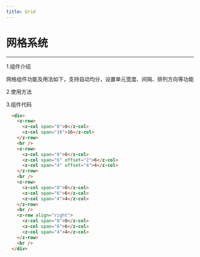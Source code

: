 ```yaml
---
title: Grid
---
```


# 网格系统
***

1.组件介绍

网格组件功能及用法如下，支持自动均分，设置单元宽度、间隔、排列方向等功能

2.使用方法

<ClientOnly>
  <grid-demo></grid-demo>
</ClientOnly>

3.组件代码

```HTML
  <div>
    <z-row>
      <z-col span="8">8</z-col>
      <z-col span="16">16</z-col>
    </z-row>
    <br />
    <z-row>
      <z-col span="8">8</z-col>
      <z-col span="6" offset="2">6</z-col>
      <z-col span="4" offset="4">4</z-col>
    </z-row>
    <br />
    <z-row>
      <z-col span="8">8</z-col>
      <z-col span="6">6</z-col>
      <z-col span="4">4</z-col>
    </z-row>
    <br />
    <z-row align="right">
      <z-col span="8">8</z-col>
      <z-col span="6">6</z-col>
      <z-col span="4">4</z-col>
    </z-row>
    <br />
  </div>
```